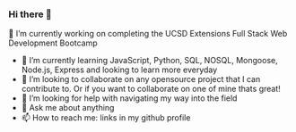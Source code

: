 ### Hi there 👋

 🔭 I’m currently working on completing the UCSD Extensions Full Stack Web Development Bootcamp
- 🌱 I’m currently learning JavaScript, Python, SQL, NOSQL, Mongoose, Node.js, Express and looking to learn more everyday 
- 👯 I’m looking to collaborate on any opensource project that I can contribute to. Or if you want to collaborate on one of mine thats great!
- 🤔 I’m looking for help with navigating my way into the field
- 💬 Ask me about anything
- 📫 How to reach me: links in my github profile
<!--
**AlignSD/AlignSD** is a ✨ _special_ ✨ repository because its `README.md` (this file) appears on your GitHub profile.

Here are some ideas to get you started:

- 🔭 I’m currently working on ...
- 🌱 I’m currently learning ...
- 👯 I’m looking to collaborate on ...
- 🤔 I’m looking for help with ...
- 💬 Ask me about ...
- 📫 How to reach me: ...
- 😄 Pronouns: ...
- ⚡ Fun fact: ...
-->
